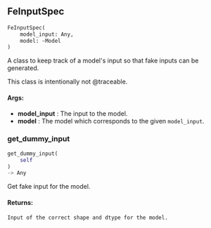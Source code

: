 ## FeInputSpec
```python
FeInputSpec(
	model_input: Any,
	model: ~Model
)
```
A class to keep track of a model's input so that fake inputs can be generated.

This class is intentionally not @traceable.


#### Args:

* **model_input** :  The input to the model.
* **model** :  The model which corresponds to the given `model_input`.

### get_dummy_input
```python
get_dummy_input(
	self
)
-> Any
```
Get fake input for the model.


#### Returns:
    Input of the correct shape and dtype for the model.